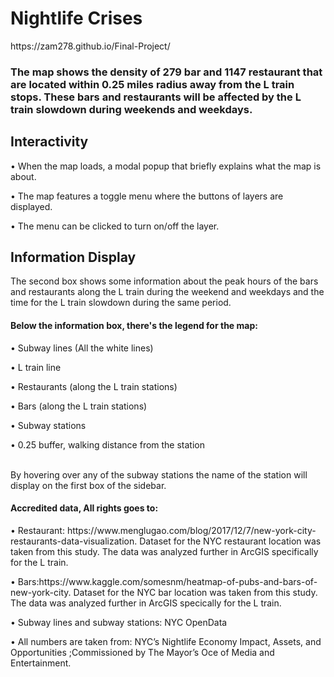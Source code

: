 <h1>Nightlife Crises</h1>
https://zam278.github.io/Final-Project/

<h3>The map shows the density of 279 bar and 1147 restaurant that are located within 0.25 miles radius away from the L train stops. These bars and restaurants will be affected by the L train slowdown during weekends and weekdays.</h3> 

<h2>Interactivity</h2>

<p>•	When the map loads, a modal popup that briefly explains what the map is about.</p>   
<p>•	The map features a toggle menu where the buttons of layers are displayed.</p>
<p>•	The menu can be clicked to turn on/off the layer.</p>


<h2>Information Display</h2>

The second box shows some information about the peak hours of the bars and restaurants along the L train during the weekend and weekdays and the time for the L train slowdown during the same period.

<h4>Below the information box, there's the legend for the map:</h4>

<p>•	Subway lines (All the white lines)</p>
<p>•	L train line</p> 
<p>•	Restaurants (along the L train stations)</p>  
<p>•	Bars (along the L train stations)</p> 
<p>•	Subway stations</p>
<p>•	0.25 buffer, walking distance from the station</p>

<br>By hovering over any of the subway stations the name of the station will display on the first box of the sidebar.</br>

<h4>Accredited data, All rights goes to:</h4><P>• Restaurant: https://www.menglugao.com/blog/2017/12/7/new-york-city-restaurants-data-visualization. Dataset for the
NYC restaurant location was taken from this study. The data was analyzed further in ArcGIS specifically for the L train.</p><P>• Bars:https://www.kaggle.com/somesnm/heatmap-of-pubs-and-bars-of-new-york-city. Dataset for the NYC bar location was
taken from this study. The data was analyzed further in ArcGIS specically for the L train.</p><p>• Subway lines and subway stations: NYC OpenData</p><p>• All numbers are taken from: NYC’s Nightlife Economy Impact, Assets, and Opportunities ;Commissioned by The Mayor’s Oce of Media and Entertainment.</p>
